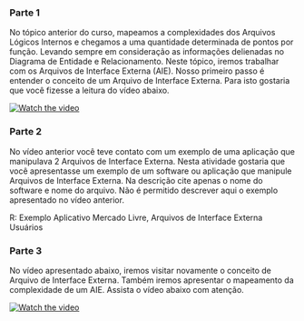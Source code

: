 ### Parte 1
No tópico anterior do curso, mapeamos a complexidades dos Arquivos Lógicos Internos e chegamos a uma quantidade determinada de pontos por função. Levando sempre em consideração as informações delienadas no Diagrama de Entidade e Relacionamento. Neste tópico, iremos trabalhar com os
Arquivos de Interface Externa (AIE). Nosso primeiro passo é entender o conceito de um Arquivo de Interface Externa. Para isto gostaria que você fizesse a leitura do vídeo abaixo.

[![Watch the video](https://github.com/AlexDeSaran/Estimativas-Metricas-Software/blob/main/Aulas/Aula02%20-%20Definindo%20o%20que%20%C3%A9%20um%20Arquivo%20de%20Interface%20Externa%20(AIE)/img.png)](https://www.youtube.com/watch?v=4TAGPgPJD6w)

### Parte 2

No vídeo anterior você teve contato com um exemplo de uma aplicação que manipulava 2 Arquivos de Interface Externa. Nesta atividade gostaria que você apresentasse um exemplo de um software ou aplicação que manipule Arquivos de Interface Externa. Na descrição cite apenas o nome do software e nome do arquivo.
Não é permitido descrever aqui o exemplo apresentado no vídeo anterior.

R: Exemplo Aplicativo Mercado Livre, Arquivos de Interface Externa Usuários


### Parte 3

No vídeo apresentado abaixo, iremos visitar novamente o conceito de Arquivo de Interface Externa. Também iremos apresentar o mapeamento da complexidade de um AIE.
Assista o vídeo abaixo com atenção.

[![Watch the video](https://github.com/AlexDeSaran/Estimativas-Metricas-Software/blob/main/Aulas/Aula02%20-%20Definindo%20o%20que%20%C3%A9%20um%20Arquivo%20de%20Interface%20Externa%20(AIE)/img2.png)](https://www.youtube.com/watch?v=ZOnnrMWIqkc)
